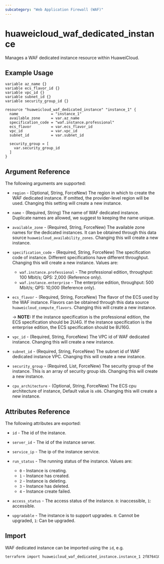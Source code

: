 ```yaml
---
subcategory: "Web Application Firewall (WAF)"
---
```


# huaweicloud_waf_dedicated_instance

Manages a WAF dedicated instance resource within HuaweiCloud.

## Example Usage

```hcl
variable az_name {}
variable ecs_flavor_id {}
variable vpc_id {}
variable subnet_id {}
variable security_group_id {}

resource "huaweicloud_waf_dedicated_instance" "instance_1" {
  name               = "instance_1"
  available_zone     = var.az_name
  specification_code = "waf.instance.professional"
  ecs_flavor         = var.ecs_flavor_id
  vpc_id             = var.vpc_id
  subnet_id          = var.subnet_id

  security_group = [
    var.security_group_id
  ]
}
```

## Argument Reference

The following arguments are supported:

* `region` - (Optional, String, ForceNew) The region in which to create the WAF dedicated instance.
  If omitted, the provider-level region will be used. Changing this setting will create a new instance.
  
* `name` - (Required, String) The name of WAF dedicated instance. Duplicate names are allowed, we suggest to keeping the 
  name unique.

* `available_zone` - (Required, String, ForceNew) The available zone names for the dedicated instances. It can be obtained through 
  this data source `huaweicloud_availability_zones`. Changing this will create a new instance.

* `specification_code` - (Required, String, ForceNew) The specification code of instance. 
  Different specifications have different throughput. Changing this will create a new instance. Values are:
  * `waf.instance.professional` - The professional edition, throughput: 100 Mbit/s; QPS: 2,000 (Reference only).
  * `waf.instance.enterprise` - The enterprise edition, throughput: 500 Mbit/s; QPS: 10,000 (Reference only).

* `ecs_flavor` - (Required, String, ForceNew) The flavor of the ECS used by the WAF instance. Flavors can be obtained
  through this data source `huaweicloud_compute_flavors`. Changing this will create a new instance.

  -> **NOTE:** If the instance specification is the professional edition, the ECS specification should be 2U4G. If the 
   instance specification is the enterprise edition, the ECS specification should be 8U16G.

* `vpc_id` - (Required, String, ForceNew) The VPC id of WAF dedicated instance.
   Changing this will create a new instance.

* `subnet_id` - (Required, String, ForceNew) The subnet id of WAF dedicated instance VPC.
   Changing this will create a new instance.

* `security_group` - (Required, List, ForceNew) The security group of the instance. This is an array of security group ids.
   Changing this will create a new instance.
  
* `cpu_architecture` - (Optional, String, ForceNew) The ECS cpu architecture of instance, Default value is `x86`.
  Changing this will create a new instance.

## Attributes Reference

The following attributes are exported:

* `id` -  The id of the instance.

* `server_id` - The id of the instance server.

* `service_ip` - The ip of the instance service.

* `run_status` - The running status of the instance. Values are:
  * `0` - Instance is creating.
  * `1` - Instance has created.
  * `2` - Instance is deleting.
  * `3` - Instance has deleted.
  * `4` - Instance create failed.

* `access_status` - The access status of the instance. `0`: inaccessible, `1`: accessible.

* `upgradable` - The instance is to support upgrades. `0`: Cannot be upgraded, `1`: Can be upgraded.

## Import

WAF dedicated instance can be imported using the `id`, e.g.

```sh
terraform import huaweicloud_waf_dedicated_instance.instance_1 2f87641090206b821f07e0f6bd6
```
